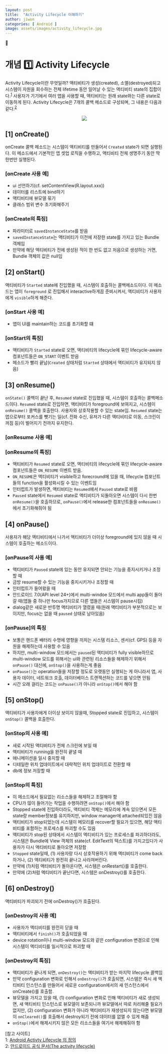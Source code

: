 ```yaml
---
layout: post
title:  "Activity Lifecycle 이해하기"
author: jiwon
categories: [ Android ]
image: assets/images/activity_lifecycle.jpg
---
```

📑  
# 개념 1️⃣ Activity Lifecycle
  
Activity Lifecycle이란 무엇일까? 액티비티가 생성(created), 소멸(destroyed)되고 시스템이 자원을 회수하는 전체 lifetime 동안 일어날 수 있는 액티비티 state의 집합이다.<sup>[1](#footnote_1)</sup>  사용자가 기기에서 여러 앱을 사용할 때, 액티비티는 원래 state와는 다른 state로 이동하게 된다. Activity Lifecycle은 7개의 콜백 메소드로 구성되며, 그 내용은 다음과 같다.<sup>[2](#footnote_2)</sup> 

<p align="center"><img src="/assets/images/al_1.png"></p>

## [1] onCreate() 
onCreate 콜백 메소드는 시스템이 액티비티를 만들어서 ```Created``` state가 되면 실행된다. 이 메소드에서 기본적인 앱 셋업 로직을 수행하고, 액티비티 전체 생명주기 동안 딱 한번만 실행된다. 

### [onCreate 사용 예]
- ui 선언하기(cf. setContentView(R.layout.xxx))  
- 데이터를 리스트에 bind하기  
- 액티비티에 뷰모델 묶기  
- 클래스 범위 변수 초기화해주기  

### [onCreate의 특징]
- 파라미터로 ```savedInstanceState```를 받음  
- ```savedInstanceState```는 액티비티가 이전에 저장한 state를 가지고 있는 Bundle 객체임   
- 만약에 해당 액티비티가 전에 생성된 적이 한 번도 없고 처음으로 생성하는 거면, Bundle 객체의 값은 null임  

## [2] onStart()
액티비티가 ```Started``` state에 진입했을 때, 시스템이 호출하는 콜백메소드이다. 이 메소드는  앱이 ```foreground``` 로 진입해서 interactive하게끔 준비시켜서, 액티비티가 사용자에게 ```visible```하게 해준다.

### [onStart 사용 예]
- 앱이 UI를 maintain하는 코드를 초기화할 떄 

### [onStart의 특징]
- 액티비티가 ```Started``` state로 오면, 액티비티의 lifecycle에 묶인 lifecycle-aware 컴포넌트들은 ```ON_START``` 이벤트 받음
- 메소드가 빨리 끝남(```Created``` 상태처럼 ```Started``` 상태에서 액티비티가 유지되지 않음)  

## [3] onResume()  
```onState()``` 콜백이 끝난 후, ```Resumed``` state로 진입했을 때, 시스템이 호출하는 콜백메소드이다. ```Resumed``` state로 진입하면, 액티비티가 foreground에 보여지고, 시스템이 ```onResume()``` 콜백을 호출한다. 사용자와 상호작용할 수 있는 state임. ```Resumed``` state는 앱으로부터 포커스를 뺏기는 일(cf. 전화 수신, 유저가 다른 액티비티로 이동, 스크린이 꺼짐 등)이 벌어지기 전까지 유지한다.

### [onResume 사용 예]

### [onResume의 특징]
- 액티비티가 ```Resumed``` state로 오면, 액티비티의 lifecycle에 묶인 lifecycle-aware 컴포넌트들은 ```ON_RESUME``` 이벤트 받음. 
- ```ON_RESUME```은 액티비티가 visible하고 forecround에 있을 때, lifecycle 컴포넌트들의 function을 활성화시킬 수 있는 이벤트임
- 인터럽트가 발생하면, 액티비티는 ```Resumed```에서 ```Paused``` state로 바뀜
- ```Paused``` state에서 ```Resumed``` state로 액티비티가 되돌아오면 시스템이 다시 한번 ```onResume()```을 호출하므로, ```onPause()```에서 release한 컴포넌트들을 ```onResume()```에서 초기화해줘야 됨

## [4] onPause()
사용자가 해당 액티비티에서 나가서 액티비티가 더이상 foreground에 있지 않을 때 시스템이 호출하는 메소드이다. 

### [onPause의 사용 예]
- 액티비티가 ```Paused``` state에 있는 동안 유지되면 안되는 기능을 중지시키거나 조정할 때
- 금방 resume할 수 있는 기능을 중지시키거나 조정할 때 
- 인터럽트가 들어왔을 때
- 안드로이드 7.0(API level 24+)에서 multi-windoe 모드에서 multi app들이 돌아갈 때(앱들 중 하나만 focus가지므로 다른 앱들은 시스템이 pause시킴)
- dialog같은 새로운 반투명 액티비티가 열렸을 때(원래 액티비티가 부분적으로는 보이지만, focus는 없을 때 ```paused``` 상태로 남아있음)

### [onPause]의 특징  
 - 보통은 핸드폰 배터리 수명에 영향을 끼치는 시스템 리소스, 센서(cf. GPS) 등을 자원을 해제하는데 사용할 수 있음
 - 하지만, multi-window 모드에서는 ```paused```된 액티비티가 fully visible하므로 multi-window 모드를 위해서는 ui와 관련된 리소스들을 해제하기 위해서 ```onPause()``` 대신에, ```onStop()```을 사용하는게 좋음
 - ```onPause()```는 operation들을 저장할 정도로 오랫동안 실행되는 게 아니라서 앱, 사용자 데이터, 네트워크 호출, 데이터베이스 트랜잭션하는 코드를 넣으면 안됨
 - 시간 오래 걸리는 코드는 ```onPause()```가 아니라 ```onStop()```에서 해야 함
 
## [5] onStop()   
액티비티가 사용자에게 더이상 보이지 않을때, Stopped state로 진입하고, 시스템이 ```onStop()``` 콜백을 호출한다. 
 
### [onStop의 사용 예]
 - 새로 시작된 액티비티가 전체 스크린에 보일 때 
 - 액티비티가 running을 완전히 끝낼 때 
 - 애니메이션을 일시 중지할 때
 - 디테일한 위치 업데이트에서 대략적인 위치 업데이트로 전환할 때
 - db에 정보 저장할 때
 
### [onStop의 특징]
  - 이 메소드에서 필요없는 리소스들을 해제하고 조절해야 함
  - CPU가 많이 들어가는 작업을 수행하려면 ```onStop()```에서 해야 함
  - Stopped state에 진입하더라도, 액티비티 객체는 메모리에 계속 있으면서 모든 state랑 member정보를 유지하지만, window manager에 attached되있진 않음 
  - 액티비티가 stop되었는데 시스템이 메모리를 recover할 필요가 있으면, 해당 액티비티를 포함하는 프로세스를 파괴할 수도 있음
  - 액티비티가 stop된 상태에서 시스템이 액티비티가 있는 프로세스를 파괴하더라도, 시스템은 Bundle에 View 객체의 state(cf. EditText의 텍스트)를 가지고있다가 사용자가 다시 액티비티로 돌아오면 저장함 
  - ```Stopped``` state일때, (1) 사용자랑 다시 상호작용하기 위해 액티비티가 come back하거나, (2) 액티비티가 완전히 끝나고 사라져버린다.
  - 만약에 (1)처럼 액티비티가 돌아온다면, 시스템은 onRestart()를 호출한다.
  - 만약에 (2)처럼 액티비티가 끝난다면, 시스템은 onDestroy()를 호출한다. 
  
## [6] onDestroy()
  액티비티가 파괴되기 전에 onDestroy()가 호출된다.
  
### [onDestroy의 사용 예]
   - 사용자가 액티비티를 완전히 닫을 때
   - 액티비티에서 ```finish()```가 호출되었을 때
   - device rotation이나 multi-window 모드와 같은 configuration 변경으로 인해 시스템이 액티비티를 일시적으로 파괴할 때
   
### [onDestroy의 특징]
   - 액티비티가 끝나게 되면, ```onDestroy()```는 액티비티가 받는 마지막 lifecycle 콜백임
   - 만약 configuration 변화로 인해서 ```onDestroy()```가 호출되면, 시스템은 즉시 새 액티비티 인스턴스를 만들어서 새로운 configuration에서의 새 인스턴스에서 onCreate()를 호출함.
   - 뷰모델을 가지고 있을 때, (1) configuration 변화로 인해 액티비티가 새로 생성되면, 새 액티비티 인스턴스로 뷰모델이 보존되니까 뷰모델에서 따로 처리해줄 필요가 없지만, (2) configuration 변화가 아니라 액티비티가 재생성되지 않는다면 뷰모델이 ```onCleared()```를 호출해서 destroy되기 전에 데이터를 없앨 수 있게 해줌
   - ```onStop()```에서 해제시키지 않은 모든 리소스들을 여기서 해제해줘야 함
  

 

[참고 사이트]  
<a name="footnote_1">1</a>: [Android Activty Lifecycle 의 정의](https://google-developer-training.github.io/android-developer-fundamentals-course-concepts-v2/unit-1-get-started/lesson-2-activities-and-intents/2-2-c-activity-lifecycle-and-state/2-2-c-activity-lifecycle-and-state.html)  
<a name="footnote_2">2</a>: [안드로이드 공식 문서(The activity lifecycle)](https://developer.android.com/guide/components/activities/activity-lifecycle)  



